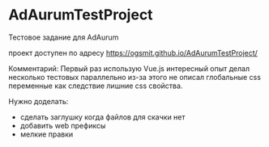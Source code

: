 # AdAurumTestProject
Тестовое задание для AdAurum

проект доступен по адресу  https://ogsmit.github.io/AdAurumTestProject/

Комментарий:
Первый раз использую Vue.js интересный опыт
делал несколько тестовых параллельно из-за этого не описал глобальные css переменные
как следствие лишние css свойства.


Нужно доделать:
- сделать заглушку когда файлов для скачки нет
- добавить web префиксы
- мелкие правки
